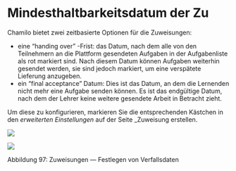 
# Mindesthaltbarkeitsdatum der Zu

Chamilo bietet zwei zeitbasierte Optionen für die Zuweisungen:

* eine “handing over” -Frist: das Datum, nach dem alle von den Teilnehmern an die Plattform gesendeten Aufgaben in der Aufgabenliste als rot markiert sind. Nach diesem Datum können Aufgaben weiterhin gesendet werden, sie sind jedoch markiert, um eine verspätete Lieferung anzugeben.
* ein “final acceptance” Datum: Dies ist das Datum, an dem die Lernenden nicht mehr eine Aufgabe senden können. Es ist das endgültige Datum, nach dem der Lehrer keine weitere gesendete Arbeit in Betracht zieht.

Um diese zu konfigurieren, markieren Sie die entsprechenden Kästchen in den _erweiterten Einstellungen_ auf der Seite _Zuweisung erstellen.

![](../../.gitbook/assets/graphics72%20%283%29.png)

![](../../.gitbook/assets/graphics368%20%281%29.png)

Abbildung 97: Zuweisungen — Festlegen von Verfallsdaten
